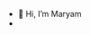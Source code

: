- 👋 Hi, I’m Maryam
- 
<!---
maryam957/maryam957 is a ✨ special ✨ repository because its `README.md` (this file) appears on your GitHub profile.
You can click the Preview link to take a look at your changes.
--->
